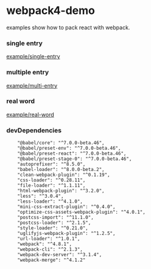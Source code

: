 # webpack4-demo

examples show how to pack react with webpack.

### single entry

[example/single-entry](./example/single-entry)

### multiple entry

[example/multi-entry](./example/multi-entry)

### real word

[example/real-word](./example/real-word)

### devDependencies

```text
    "@babel/core": "^7.0.0-beta.46",
    "@babel/preset-env": "^7.0.0-beta.46",
    "@babel/preset-react": "^7.0.0-beta.46",
    "@babel/preset-stage-0": "^7.0.0-beta.46",
    "autoprefixer": "^8.5.0",
    "babel-loader": "^8.0.0-beta.2",
    "clean-webpack-plugin": "^0.1.19",
    "css-loader": "^0.28.11",
    "file-loader": "^1.1.11",
    "html-webpack-plugin": "^3.2.0",
    "less": "^3.0.4",
    "less-loader": "^4.1.0",
    "mini-css-extract-plugin": "^0.4.0",
    "optimize-css-assets-webpack-plugin": "^4.0.1",
    "postcss-import": "^11.1.0",
    "postcss-loader": "^2.1.5",
    "style-loader": "^0.21.0",
    "uglifyjs-webpack-plugin": "^1.2.5",
    "url-loader": "^1.0.1",
    "webpack": "^4.8.1",
    "webpack-cli": "^2.1.3",
    "webpack-dev-server": "^3.1.4",
    "webpack-merge": "^4.1.2"
```
